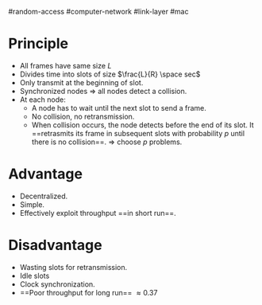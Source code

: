 #random-access #computer-network #link-layer #mac 

# Principle
- All frames have same size $L$
- Divides time into slots of size $\frac{L}{R} \space sec$ 
- Only transmit at the beginning of slot.
- Synchronized nodes $\Rightarrow$ all nodes detect a collision.
- At each node:
	- A node has to wait until the next slot to send a frame.
	- No collision, no retransmission.
	- When collision occurs, the node detects before the end of its slot. It ==retrasmits its frame in subsequent slots with probability $p$ until there is no collision==. $\Rightarrow$ choose $p$ problems.
# Advantage
- Decentralized.
- Simple.
- Effectively exploit throughput ==in short run==.
# Disadvantage
- Wasting slots for retransmission.
- Idle slots
- Clock synchronization.
- ==Poor throughput for long run== $\approx 0.37$ 


